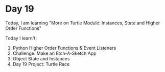 # Day 19
Today, I am learning "More on Turtle Module: Instances, State and Higher Order Functions"

Today I learn't;
1. Python Higher Order Functions & Event Listeners
2. Challenge: Make an Etch-A-Sketch App
3. Object State and Instances
4. Day 19 Project: Turtle Race